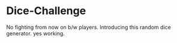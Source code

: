 # Dice-Challenge
No fighting from now on b/w players. Introducing this random dice generator.
yes working.
